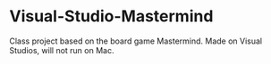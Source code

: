 # Visual-Studio-Mastermind

Class project based on the board game Mastermind. Made on Visual Studios, will not run on Mac.
